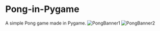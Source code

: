 # Pong-in-Pygame
A simple Pong game made in Pygame. 
![PongBanner1](https://user-images.githubusercontent.com/72771758/132082294-e56c8419-4902-4da7-b080-242df2af8586.jpg)
![PongBanner2](https://user-images.githubusercontent.com/72771758/132082295-dc0fd27b-11e5-44c4-bafa-67c4f3549c3b.jpg)

